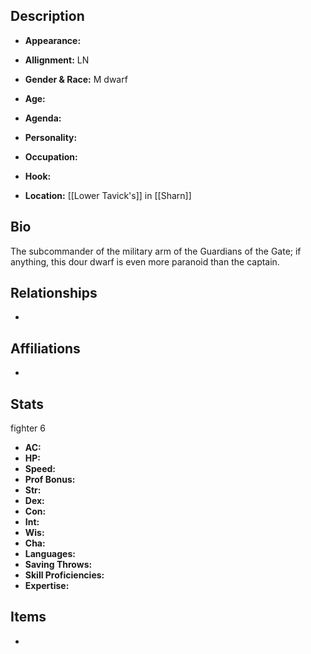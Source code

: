 ## Description
- **Appearance:** 

- **Allignment:** LN

- **Gender & Race:** M dwarf

- **Age:** 

- **Agenda:** 

- **Personality:** 

- **Occupation:** 

- **Hook:** 

- **Location:** [[Lower Tavick's]] in [[Sharn]]

## Bio
The subcommander of the military arm of the Guardians of the Gate; if anything, this dour dwarf is even more paranoid than the captain.

## Relationships
- 

## Affiliations
- 

## Stats
fighter 6
- **AC:** 
- **HP:** 
- **Speed:** 
- **Prof Bonus:** 
- **Str:** 
- **Dex:** 
- **Con:** 
- **Int:** 
- **Wis:** 
- **Cha:** 
- **Languages:** 
- **Saving Throws:** 
- **Skill Proficiencies:** 
- **Expertise:** 


## Items
- 
